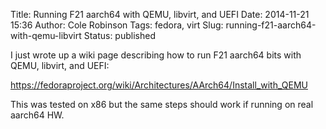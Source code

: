 Title: Running F21 aarch64 with QEMU, libvirt, and UEFI
Date: 2014-11-21 15:36
Author: Cole Robinson
Tags: fedora, virt
Slug: running-f21-aarch64-with-qemu-libvirt
Status: published

I just wrote up a wiki page describing how to run F21 aarch64 bits with QEMU, libvirt, and UEFI:

<https://fedoraproject.org/wiki/Architectures/AArch64/Install_with_QEMU>

This was tested on x86 but the same steps should work if running on real aarch64 HW.
